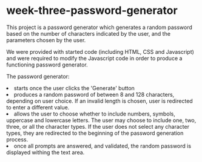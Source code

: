 # week-three-password-generator

This project is a password generator which generates a random password based on the number of characters
indicated by the user, and the parameters chosen by the user.

We were provided with started code (including HTML, CSS and Javascript) and were required to modify the Javascript code in order to produce a functioning password generator.

The password generator:

<li> starts once the user clicks the 'Generate' button </li>
<li> produces a random password of between 8 and 128 characters, depending on user choice. If an invalid length is chosen, user is redirected to enter a different value. </li>
<li> allows the user to choose whether to include numbers, symbols, uppercase and lowercase letters. The user may choose to include one, two, three, or all the character types. If the user does not select any character types, they are redirected to the beginning of the password generation process.</li>
<li> once all prompts are answered, and validated, the random password is displayed withing the text area. </li>
